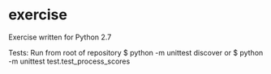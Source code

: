 # exercise
Exercise written for Python 2.7

Tests:
Run from root of repository
$ python -m unittest discover
or
$ python -m unittest test.test_process_scores
